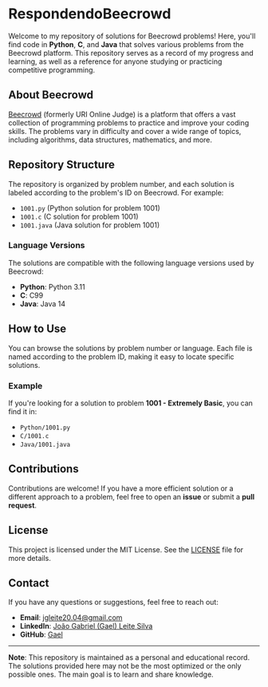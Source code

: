 # RespondendoBeecrowd

Welcome to my repository of solutions for Beecrowd problems! Here, you'll find code in **Python**, **C**, and **Java** that solves various problems from the Beecrowd platform. This repository serves as a record of my progress and learning, as well as a reference for anyone studying or practicing competitive programming.

## About Beecrowd

[Beecrowd](https://www.beecrowd.com.br/) (formerly URI Online Judge) is a platform that offers a vast collection of programming problems to practice and improve your coding skills. The problems vary in difficulty and cover a wide range of topics, including algorithms, data structures, mathematics, and more.

## Repository Structure

The repository is organized by problem number, and each solution is labeled according to the problem's ID on Beecrowd. For example:
- `1001.py` (Python solution for problem 1001)
- `1001.c` (C solution for problem 1001)
- `1001.java` (Java solution for problem 1001)

### Language Versions
The solutions are compatible with the following language versions used by Beecrowd:
- **Python**: Python 3.11
- **C**: C99
- **Java**: Java 14

## How to Use

You can browse the solutions by problem number or language. Each file is named according to the problem ID, making it easy to locate specific solutions.

### Example
If you're looking for a solution to problem **1001 - Extremely Basic**, you can find it in:
- `Python/1001.py`
- `C/1001.c`
- `Java/1001.java`

## Contributions

Contributions are welcome! If you have a more efficient solution or a different approach to a problem, feel free to open an **issue** or submit a **pull request**.

## License

This project is licensed under the MIT License. See the [LICENSE](LICENSE) file for more details.

## Contact

If you have any questions or suggestions, feel free to reach out:

- **Email**: jgleite20.04@gmail.com
- **LinkedIn**: [João Gabriel (Gael) Leite Silva](https://www.linkedin.com/in/jo%C3%A3o-gabriel-leite-silva-332602276/)
- **GitHub**: [Gael](https://github.com/Gael)

---

**Note**: This repository is maintained as a personal and educational record. The solutions provided here may not be the most optimized or the only possible ones. The main goal is to learn and share knowledge.
